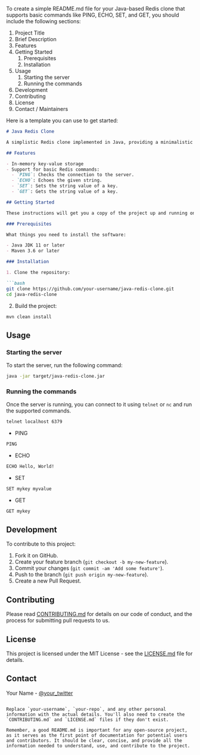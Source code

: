 To create a simple README.md file for your Java-based Redis clone that supports basic commands like PING, ECHO, SET, and GET, you should include the following sections:

1. Project Title
2. Brief Description
3. Features
4. Getting Started
    1. Prerequisites
    2. Installation
5. Usage
    1. Starting the server
    2. Running the commands
6. Development
7. Contributing
8. License
9. Contact / Maintainers

Here is a template you can use to get started:

```markdown
# Java Redis Clone

A simplistic Redis clone implemented in Java, providing a minimalistic in-memory key-value store with support for basic commands like PING, ECHO, SET, and GET.

## Features

- In-memory key-value storage
- Support for basic Redis commands:
  - `PING`: Checks the connection to the server.
  - `ECHO`: Echoes the given string.
  - `SET`: Sets the string value of a key.
  - `GET`: Gets the string value of a key.

## Getting Started

These instructions will get you a copy of the project up and running on your local machine for development and testing purposes.

### Prerequisites

What things you need to install the software:

- Java JDK 11 or later
- Maven 3.6 or later

### Installation

1. Clone the repository:

```bash
git clone https://github.com/your-username/java-redis-clone.git
cd java-redis-clone
```

2. Build the project:

```bash
mvn clean install
```

## Usage

### Starting the server

To start the server, run the following command:

```bash
java -jar target/java-redis-clone.jar
```

### Running the commands

Once the server is running, you can connect to it using `telnet` or `nc` and run the supported commands.

```bash
telnet localhost 6379
```

- PING

```bash
PING
```

- ECHO

```bash
ECHO Hello, World!
```

- SET

```bash
SET mykey myvalue
```

- GET

```bash
GET mykey
```

## Development

To contribute to this project:

1. Fork it on GitHub.
2. Create your feature branch (`git checkout -b my-new-feature`).
3. Commit your changes (`git commit -am 'Add some feature'`).
4. Push to the branch (`git push origin my-new-feature`).
5. Create a new Pull Request.

## Contributing

Please read [CONTRIBUTING.md](https://github.com/your-username/java-redis-clone/CONTRIBUTING.md) for details on our code of conduct, and the process for submitting pull requests to us.

## License

This project is licensed under the MIT License - see the [LICENSE.md](LICENSE.md) file for details.

## Contact

Your Name - [@your_twitter](https://twitter.com/your_twitter)
```

Replace `your-username`, `your-repo`, and any other personal information with the actual details. You'll also need to create the `CONTRIBUTING.md` and `LICENSE.md` files if they don't exist.

Remember, a good README.md is important for any open-source project, as it serves as the first point of documentation for potential users and contributors. It should be clear, concise, and provide all the information needed to understand, use, and contribute to the project.
